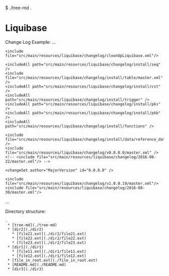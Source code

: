 $ ./tree-md .
# Liquibase

Change Log Example:
...
<?xml version="1.0" encoding="UTF-8" standalone="no"?>
<databaseChangeLog
        xmlns="http://www.liquibase.org/xml/ns/dbchangelog"
        xmlns:xsi="http://www.w3.org/2001/XMLSchema-instance"
        xsi:schemaLocation="http://www.liquibase.org/xml/ns/dbchangelog
                      http://www.liquibase.org/xml/ns/dbchangelog/dbchangelog-3.5.xsd"
        logicalFilePath="src/main/resources/liquibase/changelog/install.xml">

    <include file="src/main/resources/liquibase/changelog/cleanUpLiquibase.xml"/>

    <includeAll path="src/main/resources/liquibase/changelog/install/seq" />
    <include file="src/main/resources/liquibase/changelog/install/table/master.xml" />
    <includeAll path="src/main/resources/liquibase/changelog/install/cst" />
    <includeAll path="src/main/resources/liquibase/changelog/install/trigger" />
    <includeAll path="src/main/resources/liquibase/changelog/install/pks" />
    <includeAll path="src/main/resources/liquibase/changelog/install/pkb" />
    <includeAll path="src/main/resources/liquibase/changelog/install/functions" />

    <include file="src/main/resources/liquibase/changelog/install/data/reference_data.xml" />
    <include file="src/main/resources/liquibase/changelog/v0.0.0.0/master.xml" />
    <!-- <include file="src/main/resources/liquibase/changelog/2016-08-22/master.xml"/> -->

    <changeSet author="MajorVersion" id="0.0.0.0" />

    <include file="src/main/resources/liquibase/changelog/v1.0.0.19/master.xml"/>
    <include file="src/main/resources/liquibase/changelog/2016-08-30/master.xml"/>

</databaseChangeLog>
...


Directory structure:
```
.
 * [tree-md](./tree-md)
 * [dir2](./dir2)
   * [file21.ext](./dir2/file21.ext)
   * [file22.ext](./dir2/file22.ext)
   * [file23.ext](./dir2/file23.ext)
 * [dir1](./dir1)
   * [file11.ext](./dir1/file11.ext)
   * [file12.ext](./dir1/file12.ext)
 * [file_in_root.ext](./file_in_root.ext)
 * [README.md](./README.md)
 * [dir3](./dir3)